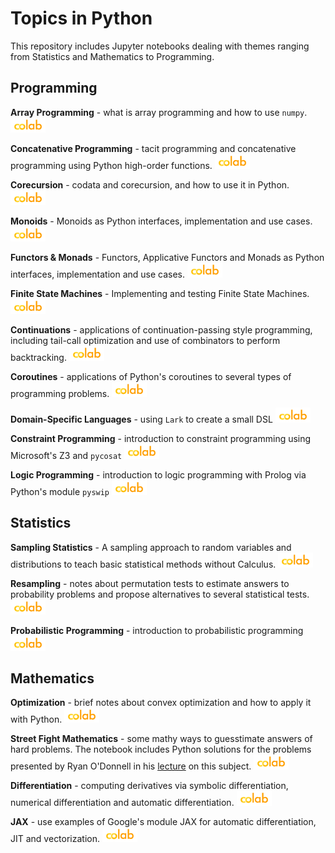 # Topics in Python

This repository includes Jupyter notebooks dealing with themes ranging from Statistics and Mathematics to Programming.

## Programming

**Array Programming** - what is array programming and how to use `numpy`.
<a href="https://colab.research.google.com/github/jpneto/topicsInPython/blob/main/notebooks/ArrayProgramming.ipynb">
<img border="0" alt="Run on Colab" src="imgs/colab_icon.png" width="56" height="24">
</a>

**Concatenative Programming** - tacit programming and concatenative programming using Python high-order functions.
<a href="https://colab.research.google.com/github/jpneto/topicsInPython/blob/main/notebooks/ConcatenativeProgramming.ipynb">
<img border="0" alt="Run on Colab" src="imgs/colab_icon.png" width="56" height="24">
</a>

**Corecursion** - codata and corecursion, and how to use it in Python.
<a href="https://colab.research.google.com/github/jpneto/topicsInPython/blob/main/notebooks/Corecursion.ipynb">
<img border="0" alt="Run on Colab" src="imgs/colab_icon.png" width="56" height="24">
</a>

**Monoids** - Monoids as Python interfaces, implementation and use cases.
<a href="https://colab.research.google.com/github/jpneto/topicsInPython/blob/main/notebooks/Monoids.ipynb">
<img border="0" alt="Run on Colab" src="imgs/colab_icon.png" width="56" height="24">
</a>

**Functors & Monads** - Functors, Applicative Functors and Monads as Python interfaces, implementation and use cases.
<a href="https://colab.research.google.com/github/jpneto/topicsInPython/blob/main/notebooks/Functors_and_Monads.ipynb">
<img border="0" alt="Run on Colab" src="imgs/colab_icon.png" width="56" height="24">
</a>

**Finite State Machines** - Implementing and testing Finite State Machines.
<a href="https://colab.research.google.com/github/jpneto/topicsInPython/blob/main/notebooks/Finite State Machines.ipynb">
<img border="0" alt="Run on Colab" src="imgs/colab_icon.png" width="56" height="24">
</a>

**Continuations** - applications of continuation-passing style programming, including tail-call optimization and use of combinators to perform backtracking.
<a href="https://colab.research.google.com/github/jpneto/topicsInPython/blob/main/notebooks/Continuations.ipynb">
<img border="0" alt="Run on Colab" src="imgs/colab_icon.png" width="56" height="24">
</a>

**Coroutines** - applications of Python's coroutines to several types of programming problems.
<a href="https://colab.research.google.com/github/jpneto/topicsInPython/blob/main/notebooks/Coroutines.ipynb">
<img border="0" alt="Run on Colab" src="imgs/colab_icon.png" width="56" height="24">
</a>

**Domain-Specific Languages** - using `Lark` to create a small DSL
<a href="https://colab.research.google.com/github/jpneto/topicsInPython/blob/main/notebooks/Domain-SpecificLanguages.ipynb">
<img border="0" alt="Run on Colab" src="imgs/colab_icon.png" width="56" height="24">
</a>

**Constraint Programming** - introduction to constraint programming using Microsoft's Z3 and `pycosat`
<a href="https://colab.research.google.com/github/jpneto/topicsInPython/blob/main/notebooks/ConstraintProgramming.ipynb">
<img border="0" alt="Run on Colab" src="imgs/colab_icon.png" width="56" height="24">
</a>

**Logic Programming** - introduction to logic programming with Prolog via Python's module `pyswip`
<a href="https://colab.research.google.com/github/jpneto/topicsInPython/blob/main/notebooks/LogicProgramming.ipynb">
<img border="0" alt="Run on Colab" src="imgs/colab_icon.png" width="56" height="24">
</a>

## Statistics 

**Sampling Statistics** - A sampling approach to random variables and distributions to teach basic statistical methods without Calculus.
<a href="https://colab.research.google.com/github/jpneto/topicsInPython/blob/main/notebooks/Sampling Statistics.ipynb">
<img border="0" alt="Run on Colab" src="imgs/colab_icon.png" width="56" height="24">
</a>

**Resampling** - notes about permutation tests to estimate answers to probability problems and propose alternatives to several statistical tests.
<a href="https://colab.research.google.com/github/jpneto/topicsInPython/blob/main/notebooks/Resampling.ipynb">
<img border="0" alt="Run on Colab" src="imgs/colab_icon.png" width="56" height="24">
</a>

**Probabilistic Programming** - introduction to probabilistic programming
<a href="https://colab.research.google.com/github/jpneto/topicsInPython/blob/main/notebooks/ProbabilisticProgramming.ipynb">
<img border="0" alt="Run on Colab" src="imgs/colab_icon.png" width="56" height="24">
</a>

## Mathematics

**Optimization** - brief notes about convex optimization and how to apply it with Python.
<a href="https://colab.research.google.com/github/jpneto/topicsInPython/blob/main/notebooks/Optimization.ipynb">
<img border="0" alt="Run on Colab" src="imgs/colab_icon.png" width="56" height="24">
</a>

**Street Fight Mathematics** - some mathy ways to guesstimate answers of hard problems. The notebook includes Python solutions for the problems presented by Ryan O'Donnell in his [lecture](https://www.youtube.com/watch?v=qP4XEZ54eSc) on this subject.
<a href="https://colab.research.google.com/github/jpneto/topicsInPython/blob/main/notebooks/StreetFightMath.ipynb">
<img border="0" alt="Run on Colab" src="imgs/colab_icon.png" width="56" height="24">
</a>

**Differentiation** - computing derivatives via symbolic differentiation, numerical differentiation and automatic differentiation.
<a href="https://colab.research.google.com/github/jpneto/topicsInPython/blob/main/notebooks/Differentiation.ipynb">
<img border="0" alt="Run on Colab" src="imgs/colab_icon.png" width="56" height="24">
</a>

**JAX** - use examples of Google's module JAX for automatic differentiation, JIT and vectorization.
<a href="https://colab.research.google.com/github/jpneto/topicsInPython/blob/main/notebooks/JAX.ipynb">
<img border="0" alt="Run on Colab" src="imgs/colab_icon.png" width="56" height="24">
</a>
